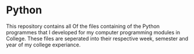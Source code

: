 # Python
This repository contains all Of the files containing of the Python programmes that I developed for my computer programming modules in College.
These files are seperated into their respective week, semester and year of my college experiance.
